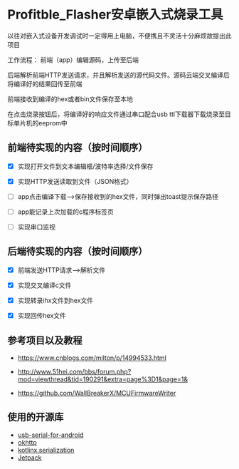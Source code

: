 # Profitble_Flasher安卓嵌入式烧录工具
以往对嵌入式设备开发调试时一定得用上电脑，不便携且不灵活十分麻烦故提出此项目

工作流程：
前端（app）编辑源码，上传至后端  

后端解析前端HTTP发送请求，并且解析发送的源代码文件。源码云端交叉编译后将编译好的结果回传至前端  

前端接收到编译的hex或者bin文件保存至本地  

在点击烧录按钮后，将编译好的响应文件通过串口配合usb ttl下载器下载烧录至目标单片机的eeprom中  

前端待实现的内容（按时间顺序）
--
- [x] 实现打开文件到文本编辑框/波特率选择/文件保存

- [x] 实现HTTP发送读取到文件（JSON格式）

- [ ] app点击编译下载-->保存接收到的hex文件，同时弹出toast提示保存路径

- [ ] app能记录上次加载的c程序标签页

- [ ] 实现串口监视

后端待实现的内容（按时间顺序）
--
- [x] 前端发送HTTP请求-->解析文件

- [x] 实现交叉编译c文件

- [x] 实现转录ihx文件到hex文件

- [x] 实现回传hex文件

参考项目以及教程
--
- https://www.cnblogs.com/milton/p/14994533.html  

- http://www.51hei.com/bbs/forum.php?mod=viewthread&tid=190291&extra=page%3D1&page=1&  

- https://github.com/WallBreakerX/MCUFirmwareWriter

使用的开源库
--
- [usb-serial-for-android](https://github.com/mik3y/usb-serial-for-android)
- [okhttp](https://github.com/square/okhttp)
- [kotlinx.serialization](https://github.com/Kotlin/kotlinx.serialization)
- [Jetpack](https://developer.android.com/jetpack)